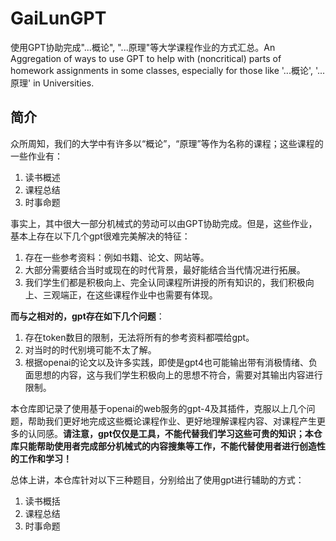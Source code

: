 # GaiLunGPT
使用GPT协助完成"...概论", "...原理"等大学课程作业的方式汇总。An Aggregation of ways to use GPT to help with (noncritical) parts of homework assignments in some classes, especially for those like '...概论', '...原理' in Universities.



## 简介

众所周知，我们的大学中有许多以“概论”，“原理”等作为名称的课程；这些课程的一些作业有：

1. 读书概述
2. 课程总结
3. 时事命题



事实上，其中很大一部分机械式的劳动可以由GPT协助完成。但是，这些作业，基本上存在以下几个gpt很难完美解决的特征：

1. 存在一些参考资料：例如书籍、论文、网站等。
2. 大部分需要结合当时或现在的时代背景，最好能结合当代情况进行拓展。
3. 我们学生们都是积极向上、完全认同课程所讲授的所有知识的，我们积极向上、三观端正，在这些课程作业中也需要有体现。

**而与之相对的，gpt存在如下几个问题**：

1. 存在token数目的限制，无法将所有的参考资料都喂给gpt。
2. 对当时的时代别境可能不太了解。
3. 根据openai的论文以及许多实践，即使是gpt4也可能输出带有消极情绪、负面思想的内容，这与我们学生积极向上的思想不符合，需要对其输出内容进行限制。



本仓库即记录了使用基于openai的web服务的gpt-4及其插件，克服以上几个问题，帮助我们更好地完成这些概论课程作业、更好地理解课程内容、对课程产生更多的认同感。**请注意，gpt仅仅是工具，不能代替我们学习这些可贵的知识；本仓库只能帮助使用者完成部分机械式的内容搜集等工作，不能代替使用者进行创造性的工作和学习！**



总体上讲，本仓库针对以下三种题目，分别给出了使用gpt进行辅助的方式：

1. 读书概括
2. 课程总结
3. 时事命题
